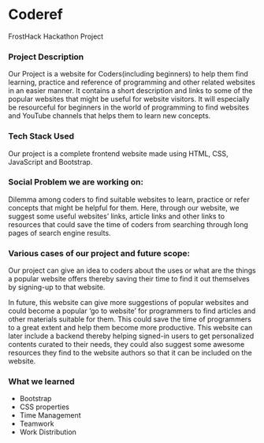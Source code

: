 # Coderef
FrostHack Hackathon Project
### Project Description
Our Project is a website for Coders(including beginners) to help them find learning, practice and reference of programming and other related websites in an easier manner. It contains a short description and links to some of the popular websites that might be useful for website visitors. It will especially be resourceful for beginners in the world of programming to find websites and YouTube channels that helps them to learn new concepts.

### Tech Stack Used
Our project is a complete frontend website made using HTML, CSS, JavaScript and Bootstrap.

### Social Problem we are working on: 
Dilemma among coders to find suitable websites to learn, practice or refer concepts that might be helpful for them. Here, through our website, we suggest some useful websites’ links, article links and other links to resources that could save the time of coders from searching through long pages of search engine results.

### Various cases of our project and future scope:
Our project can give an idea to coders about the uses or what are the things a popular website offers thereby saving their time to find it out themselves by signing-up to that website. 

In future, this website can give more suggestions of popular websites and could become a popular ‘go to website’ for programmers to find articles and other materials suitable for them. This could save the time of programmers to a great extent and help them become more productive. This website can later include a backend thereby helping signed-in users to get personalized contents curated to their needs, they could also suggest some awesome resources they find to the website authors so that it can be included on the website.

### What we learned
* Bootstrap
* CSS properties
* Time Management
* Teamwork
* Work Distribution
